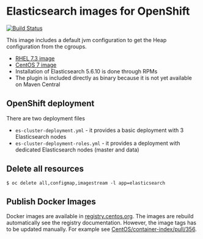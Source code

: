 # Elasticsearch images for OpenShift

[![Build Status](https://travis-ci.org/RHsyseng/docker-rhel-elasticsearch.svg?branch=5.x)](https://travis-ci.org/RHsyseng/docker-rhel-elasticsearch)

This image includes a default jvm configuration to get the Heap configuration from the cgroups.

 * [RHEL 7.3 image](./Dockerfile)
 * [CentOS 7 image](./Dockerfile.centos7)
 * Installation of Elasticsearch 5.6.10 is done through RPMs
 * The plugin is included directly as binary because it is not yet available on Maven Central

## OpenShift deployment

There are two deployment files
 * `es-cluster-deployment.yml` - it provides a basic deployment with 3 Elasticsearch nodes
 * `es-cluster-deployment-roles.yml` - it provides a deployment with dedicated Elasticsearch nodes (master and data)

## Delete all resources
```
$ oc delete all,configmap,imagestream -l app=elasticsearch
```

## Publish Docker Images

Docker images are available in [registry.centos.org](https://registry.centos.org/).
The images are rebuild automatically see the registry documentation. However, the image tags has
to be updated manually. For example see [CentOS/container-index/pull/356](https://github.com/CentOS/container-index/pull/356).

